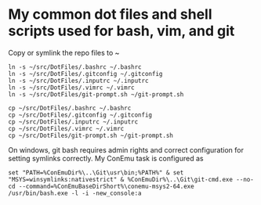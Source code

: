# My common dot files and shell scripts used for bash, vim, and git

Copy or symlink the repo files to ~

```
ln -s ~/src/DotFiles/.bashrc ~/.bashrc
ln -s ~/src/DotFiles/.gitconfig ~/.gitconfig
ln -s ~/src/DotFiles/.inputrc ~/.inputrc
ln -s ~/src/DotFiles/.vimrc ~/.vimrc
ln -s ~/src/DotFiles/git-prompt.sh ~/git-prompt.sh

cp ~/src/DotFiles/.bashrc ~/.bashrc
cp ~/src/DotFiles/.gitconfig ~/.gitconfig
cp ~/src/DotFiles/.inputrc ~/.inputrc
cp ~/src/DotFiles/.vimrc ~/.vimrc
cp ~/src/DotFiles/git-prompt.sh ~/git-prompt.sh
```

On windows, git bash requires admin rights and correct configuration for setting symlinks correctly. My ConEmu task is configured as

```
set "PATH=%ConEmuDir%\..\Git\usr\bin;%PATH%" & set "MSYS=winsymlinks:nativestrict" & %ConEmuDir%\..\Git\git-cmd.exe --no-cd --command=%ConEmuBaseDirShort%\conemu-msys2-64.exe /usr/bin/bash.exe -l -i -new_console:a
```
